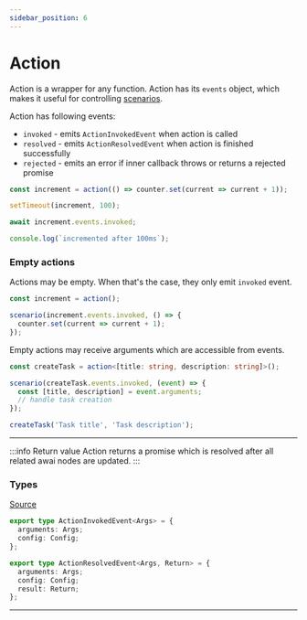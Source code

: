 ```yaml
---
sidebar_position: 6
---
```


# Action

Action is a wrapper for any function. Action has its `events` object, which makes it useful for controlling [scenarios](/scenario).

Action has following events:
  - `invoked` - emits `ActionInvokedEvent` when action is called
  - `resolved` - emits `ActionResolvedEvent` when action is finished successfully
  - `rejected` - emits an error if inner callback throws or returns a rejected promise

```ts title="Example action"
const increment = action(() => counter.set(current => current + 1));

setTimeout(increment, 100);

await increment.events.invoked;

console.log(`incremented after 100ms`);
```

### Empty actions

Actions may be empty. When that's the case, they only emit `invoked` event.

```ts title="Using empty actions to control scenarios"
const increment = action();

scenario(increment.events.invoked, () => {
  counter.set(current => current + 1);
});
```

Empty actions may receive arguments which are accessible from events.

```ts title="Passing arguments to an empty action in order to have better control over scenario"
const createTask = action<[title: string, description: string]>();

scenario(createTask.events.invoked, (event) => {
  const [title, description] = event.arguments;
  // handle task creation
});

createTask('Task title', 'Task description');
```

---

:::info Return value
Action returns a promise which is resolved after all related awai nodes are updated.
:::

### Types

[Source](https://github.com/yuriyyakym/awai/blob/master/src/action/types.ts)

```ts
export type ActionInvokedEvent<Args> = {
  arguments: Args;
  config: Config;
};

export type ActionResolvedEvent<Args, Return> = {
  arguments: Args;
  config: Config;
  result: Return;
};
```

---

